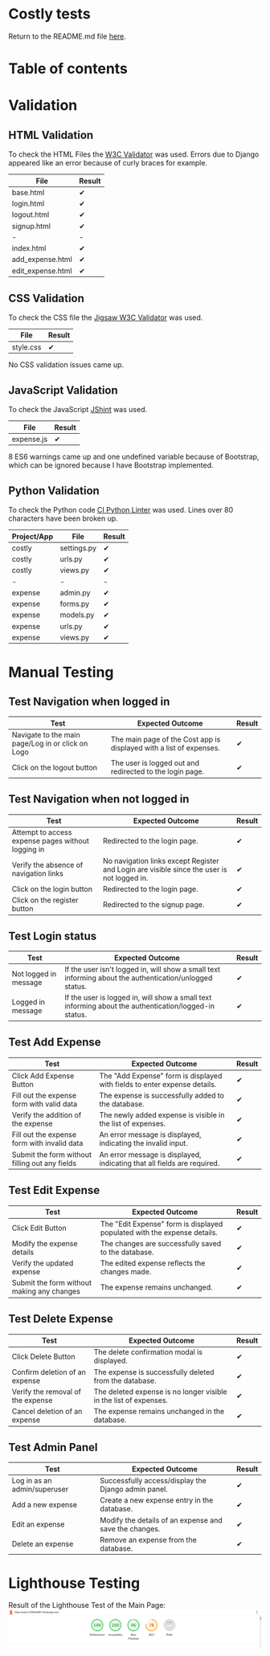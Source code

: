 # Costly tests

Return to the README.md file [here](<https://github.com/Tekali7/Costly/blob/main/README.md>).

# Table of contents
[](<>)

# Validation

## HTML Validation
To check the HTML Files the [W3C Validator](https://validator.w3.org/) was used. Errors due to Django appeared like an error because of curly braces for example.

| **File**  | **Result** |
|---|---|
| base.html | &#10004; |
| login.html | &#10004; |
| logout.html | &#10004; |
| signup.html | &#10004; |
|-|-|
| index.html | &#10004; |
| add_expense.html | &#10004; |
| edit_expense.html | &#10004; |


## CSS Validation
To check the CSS file the [Jigsaw W3C Validator](https://jigsaw.w3.org/css-validator/) was used.

| **File** | **Result** |
|---|---|
| style.css | &#10004; |

No CSS validation issues came up.

## JavaScript Validation
To check the JavaScript [JShint](https://jshint.com/) was used.

| **File** | **Result** |
|---|---|
| expense.js | &#10004; |

8 ES6 warnings came up and one undefined variable because of Bootstrap, which can be ignored because I have Bootstrap implemented.

## Python Validation
To check the Python code [CI Python Linter](https://pep8ci.herokuapp.com/) was used. Lines over 80 characters have been broken up.

| **Project/App** | **File** | **Result** |
|---|---|---|
| costly | settings.py | &#10004; |
| costly | urls.py | &#10004; |
| costly | views.py | &#10004; |
|-|-|-|
| expense | admin.py | &#10004; |
| expense | forms.py | &#10004; |
| expense | models.py | &#10004; |
| expense | urls.py | &#10004; |
| expense | views.py | &#10004; |

# Manual Testing

## Test Navigation when logged in

| **Test** | **Expected Outcome** | **Result** |
|---|---|---|
| Navigate to the main page/Log in or click on Logo | The main page of the Cost app is displayed with a list of expenses. | &#10004; |
| Click on the logout button | The user is logged out and redirected to the login page. | &#10004; |


## Test Navigation when not logged in

| **Test** | **Expected Outcome** | **Result** |
|---|---|---|
| Attempt to access expense pages without logging in | Redirected to the login page. | &#10004; |
| Verify the absence of navigation links | No navigation links except Register and Login are visible since the user is not logged in. | &#10004; |
| Click on the login button | Redirected to the login page.	 | &#10004; |
| Click on the register button | Redirected to the signup page. | &#10004; |


## Test Login status
| **Test** | **Expected Outcome** | **Result** |
|---|---|---|
| Not logged in message | If the user isn't logged in, will show a small text informing about the authentication/unlogged status. | &#10004; |
| Logged in message | If the user is logged in, will show a small text informing about the authentication/logged-in status. | &#10004; |

## Test Add Expense
| **Test** | **Expected Outcome** | **Result** |
|---|---|---|
| Click Add Expense Button | The "Add Expense" form is displayed with fields to enter expense details. | &#10004; |
| Fill out the expense form with valid data | The expense is successfully added to the database. | &#10004; |
| Verify the addition of the expense | The newly added expense is visible in the list of expenses. | &#10004; |
| Fill out the expense form with invalid data | An error message is displayed, indicating the invalid input. | &#10004; |
| Submit the form without filling out any fields | An error message is displayed, indicating that all fields are required. | &#10004; |

## Test Edit Expense
| **Test** | **Expected Outcome** | **Result** |
|---|---|---|
| Click Edit Button | The "Edit Expense" form is displayed populated with the expense details. | &#10004; |
| Modify the expense details | The changes are successfully saved to the database. | &#10004; |
| Verify the updated expense | The edited expense reflects the changes made. | &#10004; |
| Submit the form without making any changes | The expense remains unchanged. | &#10004; |

## Test Delete Expense
| **Test** | **Expected Outcome** | **Result** |
|---|---|---|
| Click Delete Button | The delete confirmation modal is displayed. | &#10004; |
| Confirm deletion of an expense | The expense is successfully deleted from the database. | &#10004; |
| Verify the removal of the expense | The deleted expense is no longer visible in the list of expenses. | &#10004; |
| Cancel deletion of an expense | The expense remains unchanged in the database. | &#10004; |


## Test Admin Panel
| **Test** | **Expected Outcome** | **Result** |
|---|---|---|
| Log in as an admin/superuser | Successfully access/display the Django admin panel. | &#10004; |
| Add a new expense | Create a new expense entry in the database. | &#10004; |
| Edit an expense | Modify the details of an expense and save the changes. | &#10004; |
| Delete an expense | Remove an expense from the database. | &#10004; |

# Lighthouse Testing
Result of the Lighthouse Test of the Main Page:
![Lighthouse](static/images/readme-imgs/lighthouse.PNG)
